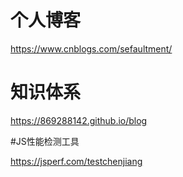 # 个人博客
https://www.cnblogs.com/sefaultment/
# 知识体系
https://869288142.github.io/blog

#JS性能检测工具

https://jsperf.com/testchenjiang